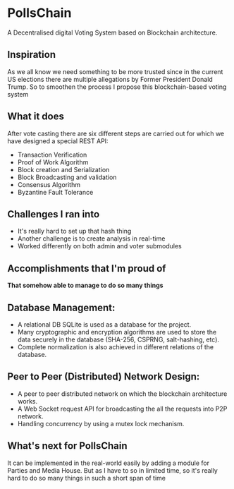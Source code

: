 # PollsChain
A Decentralised digital Voting System based on Blockchain architecture.

## Inspiration
As we all know we need something to be more trusted since in the current US elections there are multiple allegations by Former President Donald Trump. So to smoothen the process I propose this blockchain-based voting system

## What it does
After vote casting there are six different steps are carried out for which we have designed a special REST API:
* Transaction Verification
* Proof of Work Algorithm
* Block creation and Serialization
* Block Broadcasting and validation
* Consensus Algorithm
* Byzantine Fault Tolerance

## Challenges I ran into
* It's really hard to set up that hash thing
* Another challenge is to create analysis in real-time
* Worked differently on both admin and voter submodules

## Accomplishments that I'm proud of
**That somehow able to manage to do so many things**

## Database Management:
* A relational DB SQLite is used as a database for the project.
* Many cryptographic and encryption algorithms are used to store the data securely in the database (SHA-256, CSPRNG, salt-hashing, etc).
* Complete normalization is also achieved in different relations of the database.

## Peer to Peer (Distributed) Network Design:
* A peer to peer distributed network on which the blockchain architecture works.
* A Web Socket request API for broadcasting the all the requests into P2P network.
* Handling concurrency by using a mutex lock mechanism.

## What's next for PollsChain
It can be implemented in the real-world easily by adding a module for Parties and Media House. But as I have to so in limited time, so it's really hard to do so many things in such a short span of time 
